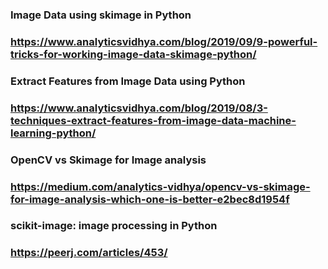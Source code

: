 ###  Image Data using skimage in Python

### https://www.analyticsvidhya.com/blog/2019/09/9-powerful-tricks-for-working-image-data-skimage-python/

### Extract Features from Image Data using Python

### https://www.analyticsvidhya.com/blog/2019/08/3-techniques-extract-features-from-image-data-machine-learning-python/

### OpenCV vs Skimage for Image analysis

### https://medium.com/analytics-vidhya/opencv-vs-skimage-for-image-analysis-which-one-is-better-e2bec8d1954f

### scikit-image: image processing in Python

### https://peerj.com/articles/453/
